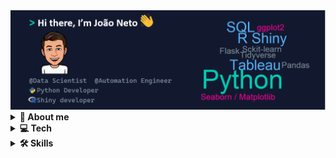 <img src = "https://github.com/netojoao85/icons/blob/main/banner10.png" /> 

<details align = "left"><summary><b>👤 About me</b></summary> <br>

<div style="text-align: justify;">
<p><b> WHO AM I? </b> I am an Automation & Control engineer qualified as a Data Scientist. And I love writing code to automate solutions and developing Data Analysis.

<p><b> BACKGROUND </b> I have almost a decade of experience handling cutting-edge technology to design, develop, and deploy control systems architectures, focusing on industrial automation and digital transformations. Beyond that, I have an MSc in Management and a background in Analytics and Procurement roles. </p>

<p><b> WHY ME? </b></p>

<p><b> HOBBIES </b> I like doing sports (running 🏃🏻‍♂️, cross-training 🏋🏻, cycling 🚵🏻, swimming 🏊🏻‍♂️), and I'm also a fan of football and rugby games. I enjoy hanging out with friends and am always up for a picnic and travel.</p>
</div>

<p align = "center">
  <a href = "https://www.linkedin.com/in/joaonetoprofile/" target = "_blank">
    <img src = "https://github.com/devicons/devicon/blob/master/icons/linkedin/linkedin-original.svg" alt = "linkedin logo" width = "30" height = "30" />
  </a> 
</p>

## 
</details>
      
<details> <summary><b>💻 Tech </b></summary> <br>
            <table>
              <thead>
                <tr>
                  <th>Programming Language & BI Tools</th>
                  <th>Libraries & Frameworks </th>
                </tr>
              </thead>
              <tbody>
                <tr>
                  <td> 
                    <img src="https://github.com/netojoao85/icons/blob/main/r_programming.svg" width = "35" height = "35"> R Programming
                  </td>
                  <td> Tidyverse, Dplyr, ggplot2, rvest, R Shiny</td>
                </tr>
                <tr>
                  <td> <img src="https://github.com/netojoao85/icons/blob/main/python.svg" width = "35" height = "35"> Python</td>
                  <td>Pandas, NumPy, Matplotlib, Seaborn, scikit-learn, BeautifoulSoup, Request </td>
                </tr>
                <tr>
                  <td> <img src="https://github.com/netojoao85/icons/blob/main/sql_db.svg" width = "35" height = "35"> SQL </td>
                  <td>Row 3, Cell 2</td>
                </tr>
                <tr>
                  <td> <img src="https://github.com/netojoao85/icons/blob/main/shiny.svg" width = "45" height = "45"> R Shiny</td>
                  <td>Row 4, Cell 2</td>
                </tr>
                <tr>
                  <td> <img src="https://github.com/netojoao85/icons/blob/main/tableau.svg" width = "35" height = "35"> Tableau </td>
                  <td> https://public.tableau.com/app/profile/jneto </td>
                </tr>
                <tr>
                  <td> <img src="https://github.com/netojoao85/icons/blob/main/html5.svg" width = "45" height = "45"><img src="https://github.com/netojoao85/icons/blob/main/css3.svg" width = "45" height = "45"> HTML & CSS </td>
                  <td>Row 6, Cell 2</td>
                </tr>
                <tr>
                  <td> <img src="https://github.com/netojoao85/icons/blob/main/VBA.svg" width = "45" height = "45"> Visual Basic Applications </td>
                  <td>Row 7, Cell 2</td>
                </tr>
              </tbody>
            </table>
 https://github.com/netojoao85/icons/blob/main/sql_db.svg
## 
</details>
      
<details> <summary><b>🛠️ Skills </b></summary> <br>
    - [x] **Programming languages** R / Python / SQL / VBA      
    - [x] **Data wrangling & exploratory analysis** with tidyverse & Pandas and NumPy       
    - [x] **Data visualisations** with ggplot2 & matplotlib/seaborn       
    - [X] **R Shiny** complemented with HTML & CSS      
            https://jneto.shinyapps.io/hyrox_wc23              
            https://jneto.shinyapps.io/my_running                         
    - [x] **Dashboards** with Tableau & Power BI         
            https://public.tableau.com/app/profile/jneto                      
    - [x] **Notebooks and reporting** with R Markdown & jupyter        
    - [x] **Database querying** with PostgreSQL        
    - [x] **Statistical tests & Regression**              
    - [x] **Natural Language techniques:** sentimental analysis and text mining              
    - [x] **Version control** with git & github              

##
</details>



